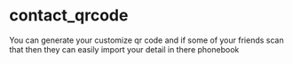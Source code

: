 # contact_qrcode
You can generate your customize qr code and if some of your friends scan that then they can easily import your detail in there phonebook
